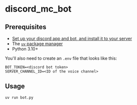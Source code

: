 # discord_mc_bot

## Prerequisites
* [Set up your discord app and bot, and install it to your server](https://discord.com/developers/docs/quick-start/getting-started#step-1-creating-an-app)
* The [`uv` package manager](https://docs.astral.sh/uv/)
* Python 3.10+

You'll also need to create an `.env` file that looks like this:
```
BOT_TOKEN=<discord bot token>
SERVER_CHANNEL_ID=<ID of the voice channel>
```

## Usage

```sh
uv run bot.py
```